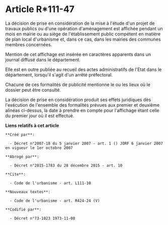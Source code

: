 # Article R*111-47

La décision de prise en considération de la mise à l'étude d'un projet de travaux publics ou d'une opération d'aménagement
est affichée pendant un mois en mairie ou au siège de l'établissement public compétent en matière de plan local d'urbanisme
et, dans ce cas, dans les mairies des communes membres concernées.

Mention de cet affichage est insérée en caractères apparents dans un journal diffusé dans le département.

Elle est en outre publiée au recueil des actes administratifs de l'Etat dans le département, lorsqu'il s'agit d'un arrêté
préfectoral.

Chacune de ces formalités de publicité mentionne le ou les lieux où le dossier peut être consulté.

La décision de prise en considération produit ses effets juridiques dès l'exécution de l'ensemble des formalités prévues aux
premier et deuxième alinéas ci-dessus, la date à prendre en compte pour l'affichage étant celle du premier jour où il est
effectué.

**Liens relatifs à cet article**

	**Créé par**:

	  - Décret n°2007-18 du 5 janvier 2007 - art. 1 () JORF 6 janvier 2007 en vigueur le 1er octobre 2007

	**Abrogé par**:

	  - Décret n°2015-1783 du 28 décembre 2015 - art. 10

	**Cite**:

	  - Code de l'urbanisme - art. L111-10

	**Nouveaux textes**:

	  - Code de l'urbanisme - art. R424-24 (V)

	**Codifié par**:

	  - Décret n°73-1023 1973-11-08
